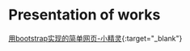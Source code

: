 Presentation of works
=====================

[用bootstrap实现的简单网页-小精灵](https://tabweng.github.io/Bootstrap_smallDemo/index.html){:target="_blank"}<br />
